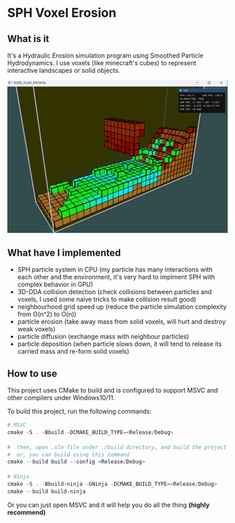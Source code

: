 # SPH Voxel Erosion

## What is it

It's a Hydraulic Erosion simulation program using Smoothed Particle Hydrodynamics. I use voxels (like minecraft's cubes) to represent interactive landscapes or solid objects.

![](sample_images/SPH.png)


## What have I implemented

* SPH particle system in CPU (my particle has many interactions with each other and the environment, it's very hard to implment SPH with complex behavior in GPU)
* 3D-DDA collision detection (check collisions between particles and voxels, I used some naive tricks to make collision result good)
* neighbourhood grid speed up (reduce the particle simulation complexity from O(n^2) to O(n))
* particle erosion (take away mass from solid voxels, will hurt and destroy weak voxels)
* particle diffusion (exchange mass with neighbour particles)
* particle deposition (when particle slows down, it will tend to release its carried mass and re-form solid voxels)

## How to use

This project uses CMake to build and is configured to support MSVC and other compilers under Windows10/11.

To build this project, run the following commands:

```powershell
# MSVC
cmake -S . -Bbuild -DCMAKE_BUILD_TYPE=<Release/Debug>

#  then, open .sln file under ./build directory, and build the project
#  or, you can build using this command
cmake --build build --config <Release/Debug>

# Ninja
cmake -S . -Bbuild-ninja -GNinja -DCMAKE_BUILD_TYPE=<Release/Debug>
cmake --build build-ninja

```

Or you can just open MSVC and it will help you do all the thing **(highly recommend)**






